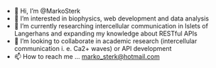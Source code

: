 - 👋 Hi, I’m @MarkoSterk
- 👀 I’m interested in biophysics, web development and data analysis
- 🌱 I’m currently researching intercellular communication in Islets of Langerhans and expanding my knowledge about RESTful APIs
- 💞️ I’m looking to collaborate in academic research (intercellular communication i. e. Ca2+ waves) or API development
- 📫 How to reach me ... marko_sterk@hotmail.com

<!---
MarkoSterk/MarkoSterk is a ✨ special ✨ repository because its `README.md` (this file) appears on your GitHub profile.
You can click the Preview link to take a look at your changes.
--->
